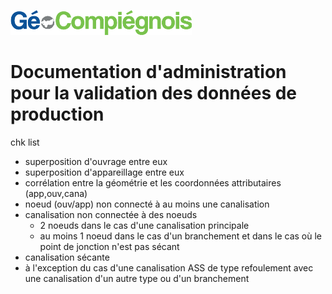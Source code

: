 ![picto](/doc/img/Logo_web-GeoCompiegnois.png)

# Documentation d'administration pour la validation des données de production

chk list
* superposition d'ouvrage entre eux
* superposition d'appareillage entre eux
* corrélation entre la géométrie et les coordonnées attributaires (app,ouv,cana)
* noeud (ouv/app) non connecté à au moins une canalisation
* canalisation non connectée à des noeuds
  * 2 noeuds dans le cas d'une canalisation principale
  * au moins 1 noeud dans le cas d'un branchement et dans le cas où le point de jonction n'est pas sécant
* canalisation sécante
 * à l'exception du cas d'une canalisation ASS de type refoulement avec une canalisation d'un autre type ou d'un branchement
